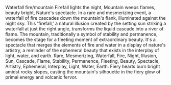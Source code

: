 Waterfall fire/mountain
Firefall lights the night,
Mountain weeps flames, beauty bright,
Nature's spectacle.
In a rare and mesmerizing event, a waterfall of fire cascades down the mountain's flank, illuminated against the night sky. This 'firefall,' a natural illusion created by the setting sun striking a waterfall at just the right angle, transforms the liquid cascade into a river of flame. The mountain, traditionally a symbol of stability and permanence, becomes the stage for a fleeting moment of extraordinary beauty. It's a spectacle that merges the elements of fire and water in a display of nature's artistry, a reminder of the ephemeral beauty that exists in the interplay of light, water, and earth.
Rare, Mesmerizing, Waterfall, Fire, Night, Illusion, Sun, Cascade, Flame, Stability, Permanence, Fleeting, Beauty, Spectacle, Artistry, Ephemeral, Interplay, Light, Water, Earth.
Fiery hearts burn bright amidst rocky slopes, casting the mountain's silhouette in the fiery glow of primal energy and volcanic fervor.